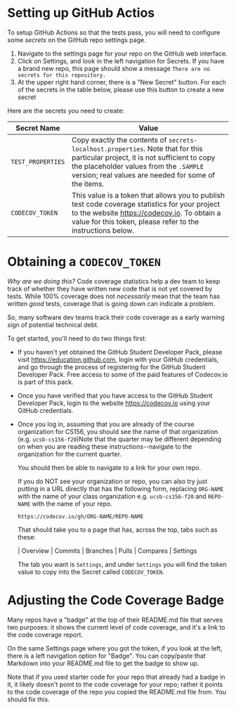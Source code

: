 # Setting up GitHub Actios

To setup GitHub Actions so that the tests pass, you will need to configure
some *secrets* on the GitHub repo settings page.

1. Navigate to the settings page for your repo on the GitHub web interface.
2. Click on Settings, and look in the left navigation for Secrets.  If you
   have a brand new repo, this page should show a message `There are no secrets for
   this repository.`
3. At the upper right hand corner, there is a "New Secret" button.  For each of
   the secrets in the table below, please use this button to create a new
   secret

Here are the secrets you need to create:

| Secret Name | Value | 
|-|-|
| `TEST_PROPERTIES` | Copy exactly the contents of `secrets-localhost.properties`.  Note that for this particular project, it is not sufficient to copy the placeholder values from the `.SAMPLE` version; real values are needed for some of the items. |
| `CODECOV_TOKEN` | This value is a token that allows you to publish test code coverage statistics for your project to the website <https://codecov.io>.  To obtain a value for this token, please refer to the instructions below.  |

# Obtaining a `CODECOV_TOKEN`

*Why are we doing this?* Code coverage statistics help a dev team to keep track
of whether they have written new code that is not yet covered by tests.  While
100% coverage does not *necessarily* mean that the team has written *good* tests,
coverage that is going down can indicate a problem.

So, many software dev teams track their code coverage as a early warning sign
of potential technical debt.

To get started, you'll need to do two things first:

* If you haven't yet obtained the GitHub Student Developer Pack, please
  visit <https://education.github.com>, login with your GitHub credentials, 
  and go through the process of registering for the GitHub Student Developer Pack.  Free access to some of the paid features of Codecov.io is part of
  this pack.
* Once you have verified that you have access to the GitHub Student Developer Pack, login to the website <https://codecov.io> using your GitHub credentials.
* Once you log in, assuming that you are already of the course organization
  for CS156, you should see the name of that organization (e.g. `ucsb-cs156-f20`)Note that the quarter may be different depending on when you are reading these
  instructions--navigate to the organization for the current quarter.
  

  You should then be able to navigate to a link for your own repo.
  
  If you do NOT see your organization or repo, you can also try just 
  putting in a URL directly that has the following form, replacing `ORG-NAME`
  with the name of your class organization e.g. `ucsb-cs156-f20` and
  `REPO-NAME` with the name of your repo.

  ```
  https://codecov.io/gh/ORG-NAME/REPO-NAME
  ```

  That should take you to a page that has, across the top, tabs such as these:

  | Overview | Commits | Branches | Pulls | Compares | Settings

  The tab you want is `Settings`, and under `Settings` you will find the
  token value to copy into the Secret called `CODECOV_TOKEN`.

# Adjusting the Code Coverage Badge

Many repos have a "badge" at the top of their README.md file that serves
two purposes: it shows the current level of code coverage, and it's a 
link to the code coverage report.

On the same Settings page where you got the token, if you look at the left, there
is a left navigation option for "Badge".  You can copy/paste that Markdown
into your README.md file to get the badge to show up.

Note that if you used starter code for your repo that already had a badge in it,
it likely doesn't point to the code coverage for your repo; rather it points to the
code coverage of the repo you copied the README.md file from.  You should fix this.
